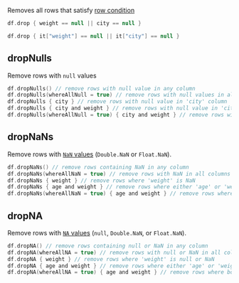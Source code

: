 [//]: # (title: drop)

<!---IMPORT org.jetbrains.kotlinx.dataframe.samples.api.Access-->

Removes all rows that satisfy [row condition](DataRow.md#row-conditions)

<!---FUN dropWhere-->
<tabs>
<tab title="Properties">

```kotlin
df.drop { weight == null || city == null }
```

</tab>
<tab title="Strings">

```kotlin
df.drop { it["weight"] == null || it["city"] == null }
```

</tab></tabs>
<inline-frame src="resources/org.jetbrains.kotlinx.dataframe.samples.api.Access.dropWhere.html" width="100%"/>
<!---END-->

## dropNulls

Remove rows with `null` values

<!---FUN dropNulls-->

```kotlin
df.dropNulls() // remove rows with null value in any column
df.dropNulls(whereAllNull = true) // remove rows with null values in all columns
df.dropNulls { city } // remove rows with null value in 'city' column
df.dropNulls { city and weight } // remove rows with null value in 'city' OR 'weight' columns
df.dropNulls(whereAllNull = true) { city and weight } // remove rows with null value in 'city' AND 'weight' columns
```

<inline-frame src="resources/org.jetbrains.kotlinx.dataframe.samples.api.Access.dropNulls.html" width="100%"/>
<!---END-->

## dropNaNs

Remove rows with [`NaN` values](nanAndNa.md#nan) (`Double.NaN` or `Float.NaN`).

<!---FUN dropNaNs-->

```kotlin
df.dropNaNs() // remove rows containing NaN in any column
df.dropNaNs(whereAllNaN = true) // remove rows with NaN in all columns
df.dropNaNs { weight } // remove rows where 'weight' is NaN
df.dropNaNs { age and weight } // remove rows where either 'age' or 'weight' is NaN
df.dropNaNs(whereAllNaN = true) { age and weight } // remove rows where both 'age' and 'weight' are NaN
```

<inline-frame src="resources/org.jetbrains.kotlinx.dataframe.samples.api.Access.dropNaNs.html" width="100%"/>
<!---END-->

## dropNA

Remove rows with [`NA` values](nanAndNa.md#na) (`null`, `Double.NaN`, or `Float.NaN`).

<!---FUN dropNA-->

```kotlin
df.dropNA() // remove rows containing null or NaN in any column
df.dropNA(whereAllNA = true) // remove rows with null or NaN in all columns
df.dropNA { weight } // remove rows where 'weight' is null or NaN
df.dropNA { age and weight } // remove rows where either 'age' or 'weight' is null or NaN
df.dropNA(whereAllNA = true) { age and weight } // remove rows where both 'age' and 'weight' are null or NaN
```

<inline-frame src="resources/org.jetbrains.kotlinx.dataframe.samples.api.Access.dropNA.html" width="100%"/>
<!---END-->
